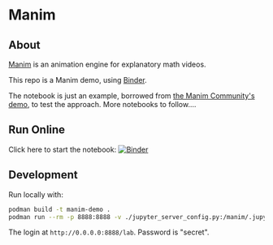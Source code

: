 # Manim

## About

[Manim](https://www.manim.community/) is an animation engine for explanatory math videos.

This repo is a Manim demo, using [Binder](https://mybinder.readthedocs.io/en/latest/index.html).

The notebook is just an example, borrowed from [the Manim Community's demo](https://github.com/ManimCommunity/jupyter_examples/blob/main/First%20Steps%20with%20Manim.ipynb), to test the approach. More notebooks to follow....

## Run Online

Click here to start the notebook: [![Binder](https://mybinder.org/badge_logo.svg)](https://mybinder.org/v2/gh/clifford2/manim-demo/main?urlpath=%2Fdoc%2Ftree%2Fmanim-first-steps.ipynb)

## Development

Run locally with:

```sh
podman build -t manim-demo .
podman run --rm -p 8888:8888 -v ./jupyter_server_config.py:/manim/.jupyter/jupyter_server_config.py:ro,Z localhost/manim-demo:0.0.1 jupyter server
```

The login at `http://0.0.0.0:8888/lab`. Password is "secret".

